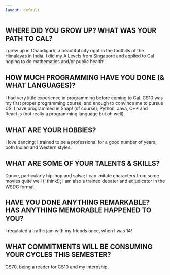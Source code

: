 ```yaml
---
layout: default
---
```


## WHERE DID YOU GROW UP? WHAT WAS YOUR PATH TO CAL?

I grew up in Chandigarh, a beautiful city right in the foothills of the Himalayas in India. I did my A Levels from Singapore and applied to Cal hoping to do mathematics and/or public health!

## HOW MUCH PROGRAMMING HAVE YOU DONE (& WHAT LANGUAGES)?

I had very little experience in programming before coming to Cal. CS10 was my first proper programming course, and enough to convince me to pursue CS. I have programmed in Snap! (of course), Python, Java, C++ and React.js (not really a programming language but oh well).

## WHAT ARE YOUR HOBBIES?

I love dancing; I trained to be a professional for a good number of years, both Indian and Western styles.

## WHAT ARE SOME OF YOUR TALENTS & SKILLS?

Dance, particularly hip-hop and salsa; I can imitate characters from some movies quite well (I think!); I am also a trained debater and adjudicator in the WSDC format.

## HAVE YOU DONE ANYTHING REMARKABLE? HAS ANYTHING MEMORABLE HAPPENED TO YOU?

I regulated a traffic jam with my friends once, when I was 14!

## WHAT COMMITMENTS WILL BE CONSUMING YOUR CYCLES THIS SEMESTER?

CS70, being a reader for CS10 and my internship.
